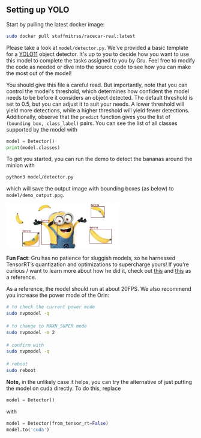 ## Setting up YOLO

Start by pulling the latest docker image:
```bash
sudo docker pull staffmitrss/racecar-real:latest
```

Please take a look at `model/detector.py`. We've provided a basic template for a [YOLO11](https://docs.ultralytics.com/models/yolo11/) object detector. It's up to you to decide how you want to use this model to complete the tasks assigned to you by Gru. Feel free to modify the code as needed or dive into the source code to see how you can make the most out of the model!

You should give this file a careful read. But importantly, note that you can control the model's threshold, which determines how confident the model needs to be before it considers an object detected. The default threshold is set to 0.5, but you can adjust it to suit your needs. A lower threshold will yield more detections, while a higher threshold will yield fewer detections. Additionally, observe that the `predict` function gives you the list of `(bounding box, class_label)` pairs. You can see the list of all classes supported by the model with 
```python
model = Detector()
print(model.classes)
```

To get you started, you can run the demo to detect the bananas around the minion with

```bash
python3 model/detector.py 
```
which will save the output image with bounding boxes (as below) to `model/demo_output.ppg`. 


<img src="../media/minion_detection.jpg" width="300"/>


**Fun Fact**: Gru has no patience for sluggish models, so he harnessed TensorRT’s quantization and optimizations to supercharge yours! If you're curious / want to learn more about how he did it, check out [this](https://developer.nvidia.com/tensorrt#:~:text=NVIDIA%C2%AE%20TensorRT%E2%84%A2%20is,high%20throughput%20for%20production%20applications) and [this](https://huggingface.co/docs/optimum/en/concept_guides/quantization) as a reference.

As a reference, the model should run at about 20FPS. We also recommend you increase the power mode of the Orin:

```bash
# to check the current power mode
sudo nvpmodel -q

# to change to MAXN_SUPER mode
sudo nvpmodel -m 2

# confirm with
sudo nvpmodel -q

# reboot
sudo reboot
``` 

**Note,** in the unlikely case it helps, you can try the alternative of just putting the model on cuda directly. To do this, replace
```python
model = Detector()
```
with
```python
model = Detector(from_tensor_rt=False)
model.to('cuda')
```
